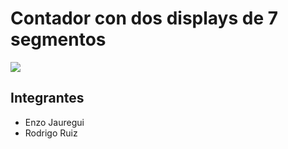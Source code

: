 #    Contador con dos displays de 7 segmentos

![]([https://hackmd.io/_uploads/B172e8JWp.jpg](https://co.pinterest.com/pin/369787819389136519/))

##    Integrantes
* Enzo Jauregui
* Rodrigo Ruiz
